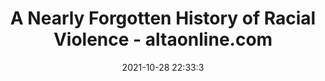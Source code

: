 ---
"title": "A Nearly Forgotten History of Racial Violence - altaonline.com"
"date": "2021-10-28 22:33:3"
"feed_name": "GOOGLENEWSMINING"
"feed_website": "https://news.google.com/search?q=mining%2Bincident&hl=en-US&gl=US&ceid=US:en"
"feed_rss": "https://news.google.com/rss/search?q=mining%2Bincident&hl=en-US&gl=US&ceid=US:en"
"link": "https://www.altaonline.com/dispatches/a38091739/a-nearly-forgotten-history-of-racial-violence/"
"source": "{'href': 'https://www.altaonline.com', 'title': 'altaonline.com'}"
"file": "_posts/2021-1-1-6c3cd6266a96cee4e8cf428527f30226cd412bf6.md"
"accident": "0"
"drilling": "0"
"dead": "0"
"injured": "0"
"arrested": "0"
"place": "unknown place"
"where": "unknown site"
"causes": "unknown"
"place_uri": "unknown place"
---